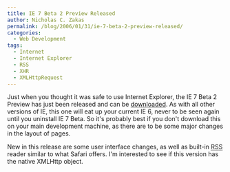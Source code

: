 ```yaml
---
title: IE 7 Beta 2 Preview Released
author: Nicholas C. Zakas
permalink: /blog/2006/01/31/ie-7-beta-2-preview-released/
categories:
  - Web Development
tags:
  - Internet
  - Internet Explorer
  - RSS
  - XHR
  - XMLHttpRequest
---
```

Just when you thought it was safe to use Internet Explorer, the IE 7 Beta 2 Preview has just been released and can be <a title="Internet Explorer 7 Beta 2 Preview" rel="external" href="http://www.microsoft.com/windows/IE/ie7/ie7betaredirect.mspx">downloaded</a>. As with all other versions of IE, this one will eat up your current IE 6, never to be seen again until you uninstall IE 7 Beta. So it's probably best if you don't download this on your main development machine, as there are to be some major changes in the layout of pages.

New in this release are some user interface changes, as well as built-in <acronym title="Really Simple Syndication">RSS</acronym> reader similar to what Safari offers. I'm interested to see if this version has the native XMLHttp object.
